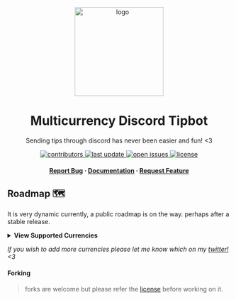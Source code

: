 <div align="center">

  <img src="https://www.svgrepo.com/show/354181/phonegap-bot.svg" alt="logo" width="200" height="auto" />
  <h1>Multicurrency Discord Tipbot</h1>
  
  <p>
    Sending tips through discord has never been easier and fun! <3
  </p>

  
<!-- Badges -->
<p>
  <a href="https://github.com/Louis3797/awesome-readme-template/graphs/contributors">
    <img src="https://img.shields.io/github/contributors/WriteNaN/Tipbot" alt="contributors" />
  </a>
  <a href="">
    <img src="https://img.shields.io/github/last-commit/WriteNaN/Tipbot" alt="last update" />
  </a>
  <a href="https://github.com/Louis3797/awesome-readme-template/issues/">
    <img src="https://img.shields.io/github/issues/WriteNaN/Tipbot" alt="open issues" />
  </a>
  <a href="https://github.com/Louis3797/awesome-readme-template/blob/master/LICENSE">
    <img src="https://img.shields.io/github/license/WriteNaN/Tipbot.svg" alt="license" />
  </a>
</p>
   
<h4>
    <a href="https://github.com/WriteNaN/Tipbot/issues/new?assignees=&labels=&projects=&template=bug_report.md&title=">Report Bug</a>
  <span> · </span>
  <a href="https://github.com/WriteNaN/Tipbot/wiki">Documentation</a>
  <span> · </span>
    <a href="https://github.com/WriteNaN/Tipbot/issues/new?assignees=&labels=&projects=&template=feature_request.md&title=">Request Feature</a>
  </h4>
</div>

## Roadmap 🗺️
It is very dynamic currently, a public roadmap is on the way. perhaps after a stable release.

<details>
  <summary><b>View Supported Currencies</b></summary>
  <br>
  <ul>
    <li>
      <details>
        <summary><a href="https://github.com/nanocurrency/nano-node"><img src="https://cdn.worldvectorlogo.com/logos/nano-1.svg" alt="Nano Protocol Icon" height="16"> Nano Protocol</a></summary>
        <ul>
          <li><img src="https://s2.coinmarketcap.com/static/img/coins/64x64/1567.png" alt="Nano (XNO) Icon" height="16"> <a href="https://nano.org">Nano (XNO)</a></li>
          <li><img src="https://banano.cc/favicon.ico" alt="Banano (BAN) Icon" height="16"> <a href="https://banano.cc">Banano (BAN)</a></li>
          <li><img src="https://dogenano.io/favicon.ico" alt="Dogenano (XDG) Icon" height="16"> <a href="https://dogenano.io">Dogenano (XDG)</a></li>
          <li><img src="https://raione.cc/favicon.ico" height="16" alt="RaiBlocksOne (XRO) Icon"> <a href="https://raione.cc">RaiBlocksOne (XRO)</a></li>
        </ul>
      </details>
    </li>
    <!-- more on the way -->
  </ul>
</details>

*If you wish to add more currencies please let me know which on my [twitter!](https://twitter.com/write_int) <3*


#### Forking
> forks are welcome but please refer the [license](https://raw.githubusercontent.com/WriteNaN/Tipbot/main/LICENSE) before working on it.
